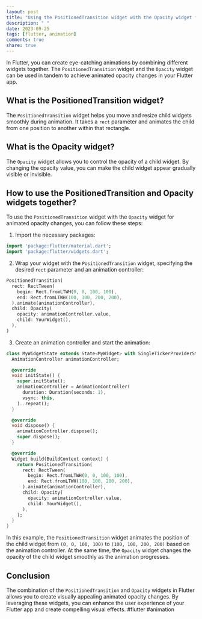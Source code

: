 ```yaml
---
layout: post
title: "Using the PositionedTransition widget with the Opacity widget for animated opacity changes"
description: " "
date: 2023-09-25
tags: [flutter, animation]
comments: true
share: true
---
```


In Flutter, you can create eye-catching animations by combining different widgets together. The `PositionedTransition` widget and the `Opacity` widget can be used in tandem to achieve animated opacity changes in your Flutter app.

## What is the PositionedTransition widget?

The `PositionedTransition` widget helps you move and resize child widgets smoothly during animation. It takes a `rect` parameter and animates the child from one position to another within that rectangle.

## What is the Opacity widget?

The `Opacity` widget allows you to control the opacity of a child widget. By changing the opacity value, you can make the child widget appear gradually visible or invisible.

## How to use the PositionedTransition and Opacity widgets together?

To use the `PositionedTransition` widget with the `Opacity` widget for animated opacity changes, you can follow these steps:

1. Import the necessary packages:

```dart
import 'package:flutter/material.dart';
import 'package:flutter/widgets.dart';
```

2. Wrap your widget with the `PositionedTransition` widget, specifying the desired `rect` parameter and an animation controller:

```dart
PositionedTransition(
  rect: RectTween(
    begin: Rect.fromLTWH(0, 0, 100, 100),
    end: Rect.fromLTWH(100, 100, 200, 200),
  ).animate(animationController),
  child: Opacity(
    opacity: animationController.value,
    child: YourWidget(),
  ),
)
```

3. Create an animation controller and start the animation:

```dart
class MyWidgetState extends State<MyWidget> with SingleTickerProviderStateMixin {
  AnimationController animationController;

  @override
  void initState() {
    super.initState();
    animationController = AnimationController(
      duration: Duration(seconds: 1),
      vsync: this,
    )..repeat();
  }

  @override
  void dispose() {
    animationController.dispose();
    super.dispose();
  }

  @override
  Widget build(BuildContext context) {
    return PositionedTransition(
      rect: RectTween(
        begin: Rect.fromLTWH(0, 0, 100, 100),
        end: Rect.fromLTWH(100, 100, 200, 200),
      ).animate(animationController),
      child: Opacity(
        opacity: animationController.value,
        child: YourWidget(),
      ),
    );
  }
}
```

In this example, the `PositionedTransition` widget animates the position of the child widget from `(0, 0, 100, 100)` to `(100, 100, 200, 200)` based on the animation controller. At the same time, the `Opacity` widget changes the opacity of the child widget smoothly as the animation progresses.

## Conclusion

The combination of the `PositionedTransition` and `Opacity` widgets in Flutter allows you to create visually appealing animated opacity changes. By leveraging these widgets, you can enhance the user experience of your Flutter app and create compelling visual effects. #flutter #animation